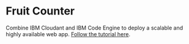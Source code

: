 # Fruit Counter

Combine IBM Cloudant and IBM Code Engine to deploy a scalable and highly available web app. [Follow the tutorial here](https://www.ibm.com/cloud/blog/ibm-code-engine-and-ibm-cloudant-serverless-data-and-infrastructure).


